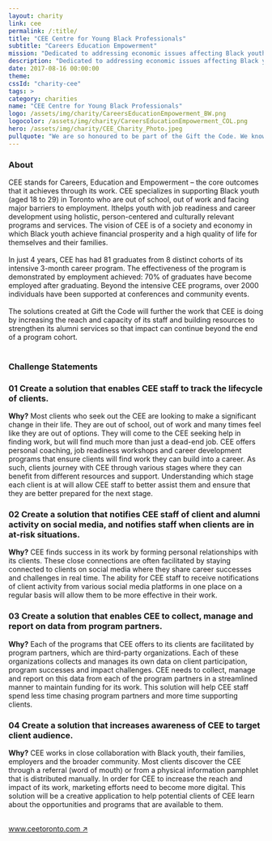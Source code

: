 ```yaml
---
layout: charity
link: cee
permalink: /:title/
title: "CEE Centre for Young Black Professionals"
subtitle: "Careers Education Empowerment"
mission: "Dedicated to addressing economic issues affecting Black youth in Toronto."
description: "Dedicated to addressing economic issues affecting Black youth in Toronto."
date: 2017-08-16 00:00:00
theme:
cssId: "charity-cee"
tags: >
category: charities
name: "CEE Centre for Young Black Professionals"
logo: /assets/img/charity/CareersEducationEmpowerment_BW.png
logocolor: /assets/img/charity/CareersEducationEmpowerment_COL.png
hero: /assets/img/charity/CEE_Charity_Photo.jpeg
pullquote: "We are so honoured to be part of the Gift the Code. We know the ways technology can help but we rarely have the time to focus on building solutions. This is an amazing opportunity for us to work with people who can really help us to take our work to the next level."
---
```

<h3 class="charity-anchored-title anchored-title">About</h3>
CEE stands for Careers, Education and Empowerment – the core outcomes that it achieves through its work. CEE specializes in supporting Black youth (aged 18 to 29) in Toronto who are out of school, out of work and facing major barriers to employment. Ithelps youth with job readiness and career development using holistic, person-centered and culturally relevant programs and services. The vision of CEE is of a society and economy in which Black youth achieve financial prosperity and a high quality of life for themselves and their families.
<br />
<br />
In just 4 years, CEE has had 81 graduates from 8 distinct cohorts of its intensive 3-month career program. The effectiveness of the program is demonstrated by employment achieved: 70% of graduates have become employed after graduating. Beyond the intensive CEE programs, over 2000 individuals have been supported at conferences and community events.
<br />
<br />
The solutions created at Gift the Code will further the work that CEE is doing by increasing the reach and capacity of its staff and building resources to strengthen its alumni services so that impact can continue beyond the end of a program cohort.
<br />
<br />

<h3 class="charity-anchored-title anchored-title">Challenge Statements</h3>

<div class="content-accordion">
  <div class="content-accordion-title">
    <span class="content-accordion-triangle-expand"></span>
    <h3>01 Create a solution that enables CEE staff to track the lifecycle of clients.</h3>
  </div>

  <p class="content-accordion-body">
    <b>Why?</b>
    Most clients who seek out the CEE are looking to make a significant change in their life. They are out of school, out of work and many times feel like they are out of options. They will come to the CEE seeking help in finding work, but will find much more than just a dead-end job. CEE offers personal coaching, job readiness workshops and career development programs that ensure  clients will find work they can build into a career. As such, clients journey with CEE through various stages where they can benefit from different resources and support. Understanding which stage each client is at will allow CEE staff to better assist them and ensure that they are better prepared for the next stage.
  </p>
</div>

<div class="content-accordion">
  <div class="content-accordion-title">
    <span class="content-accordion-triangle-expand"></span>
    <h3>02 Create a solution that notifies CEE staff of client and alumni activity on social media, and notifies staff when clients are in at-risk situations.</h3>
  </div>

  <p class="content-accordion-body">
    <b>Why?</b>
    CEE finds success in its work by forming personal relationships with its clients. These close connections are often facilitated by staying connected to clients on social media where they share career successes and challenges in real time. The ability for CEE staff to receive notifications of client activity from various social media platforms in one place on a regular basis will allow them to be more effective in their work.
  </p>
</div>

<div class="content-accordion">
  <div class="content-accordion-title">
    <span class="content-accordion-triangle-expand"></span>
    <h3>03 Create a solution that enables CEE to collect, manage and report on data from program partners.</h3>
  </div>

  <p class="content-accordion-body">
    <b>Why?</b>
    Each of the programs that CEE offers to its clients are facilitated by program partners, which are third-party organizations. Each of these organizations collects and manages its own data on client participation, program successes and impact challenges. CEE needs to collect, manage and report on this data from each of the program partners in a streamlined manner to maintain funding for its work. This solution will help CEE staff spend less time chasing program partners and more time supporting clients.
  </p>
</div>

<div class="content-accordion">
  <div class="content-accordion-title">
    <span class="content-accordion-triangle-expand"></span>
    <h3>04 Create a solution that increases awareness of CEE to target client audience.</h3>
  </div>

  <p class="content-accordion-body">
    <b>Why?</b>
    CEE works in close collaboration with Black youth, their families, employers and the broader community. Most clients discover the CEE through a referral (word of mouth) or from a physical information pamphlet that is distributed manually. In order for CEE to increase the reach and impact of its work,  marketing efforts need to become more digital. This solution will be a creative application to help potential clients of CEE learn about the opportunities and programs that are available to them.
  </p>
</div>
<br />
<a href="http://ceetoronto.com/">www.ceetoronto.com &#8599;</a>

